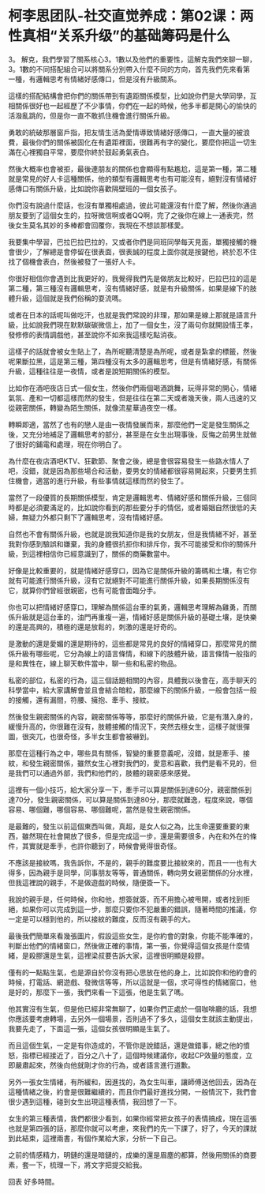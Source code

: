 # 柯李思团队-社交直觉养成：第02课：两性真相“关系升级”的基础筹码是什么

3。 解克，我們學習了關系核心3。1數以及他們的重要性，這解克我們來聊一聊，3。1數的不同搭配組合可以將關系分別帶入什麼不同的方向，首先我們先來看第一種，有邏輯思考有情緒好感傳口，但是沒有升級關系。

這樣的搭配結構會把你們的關係帶到有遺距關係模型，比如說你們是大學同學，互相關係很好也一起經歷了不少事情，你們在一起的時候，他多半都是開心的愉快的活潑亂跳的，但是你一直不敢抓住機會進行關係升級。

勇敢的統破那層窗戶指，把友情生活為愛情導致情緒好感傳口，一直大量的被浪費，最後你們的關係被固化在有遺距裡面，很難再有字的變化，要麼你把這一切生滿在心裡獨自平常，要麼你終於鼓起勇氣表白。

然後大概率也會被拒，最後連朋友的關係也會顯得有點尷尬，這是第一種，第二種就是常見的好人卡這種關係，他的類型有邏輯思考也有可能沒有，絕對沒有情緒好感傳口有關係升級，比如說你喜歡隔壁班的一個女孩子。

你們沒有說過什麼話，也沒有單獨相處過，彼此可能還沒有什麼了解，然後你通過朋友要到了這個女生的，拉呀微信啊或者QQ啊，完了之後你在線上一通表完，然後女生莫名其妙的多棒都會回覆你，我現在不想談那樣愛。

我要集中學習，巴拉巴拉巴拉的，又或者你們是同班同學每天見面，單獨接觸的機會很少，了解總是會停留在很表面，很表誠的程度上面你就是按鍵他，終於忍不住找了個機會表白，然後被發了一張好人卡。

你很好相信你會遇到比我更好的，我覺得我們先是做朋友比較好，巴拉巴拉的這是第二種，第三種沒有邏輯思考，沒有情緒好感，就是有升級關係，如果是線下的肢體升級，這個就是我們俗稱的耍流嗎。

或者在日本的話呢叫做吃汗，也就是我們常說的非理，那如果是線上那就是語言升級，比如說我們現在默默碳碳微信上，加了一個女生，沒了兩句你就開設情王孝，發修修的表情調戲他，甚至說你不如來我這樣吃點消夜。

這樣子的話就會被女生貼上了，為所呢聽清楚是為所呢，或者是紮拿的標籤，然後呢果斷拉黑，這是第三種，第四種沒有太多的邏輯思考，但是有情緒好感，有關係升級，這種往往是一夜情，或者是說短期關係的模型。

比如你在酒吧夜店日式一個女生，然後你們兩個喝酒跳舞，玩得非常的開心，情緒氣氛、產和一切都這樣而然的發生，但是往往在第二天或者幾天後，兩人迅速的又從親密關係，轉變為陌生關係，就像流星華過夜空一樣。

轉瞬即適，當然了也有的戀人是由一夜情發展而來，那麼他們一定是發生關係之後，又充分地補足了邏輯思考的部分，甚至是在女生出現事後，反悔之前男生就做了很好的鋪電和處理，現在你明白了。

為什麼在夜店酒吧KTV、狂歡節、聚會之後，總是會很容易發生一些路水情人了吧，沒錯，就是因為那些場合和活動，要男女的情緒都很容易開起來，只要男生抓住機會，適當的進行升級，有些事情就這樣而然的發生了。

當然了一段優質的長期關係模型，肯定是邏輯思考、情緒好感和關係升級，三個同時都是必須要滿足的，比如說你看到的那些要分手的情侶，或者婚姻自然很低的夫婦，無疑力外都只剩下了邏輯思考，沒有情緒好感。

自然也不會有關係升級，也就是說我知道你是我的女朋友，但是我情緒不好，甚至我對你感到驗誤和嫌棄，我的身體很抗拒你和排斥你，我不可能接受和你的關係升級，到這裡相信你已經意識到了，關係的商藥數當中。

好像是比較重要的，就是情緒好感穿口，因為它是關係升級的籌碼和土壤，有它你就有可能進行關係升級，沒有它就絕對不可能進行關係升級，如果長期關係沒有它，就算你們曾經很親密，也有可能會面臨分手。

你也可以把情緒好感穿口，理解為關係這台車的氣勇，邏輯思考理解為雞勇，而關係升級就是這台車的，油門再重複一遍，情緒好感是關係升級的基礎土壤，是快樂的還是高興的，積極的還是放鬆的，刺激的還是好奇的。

是激動的還是愛媚的還是期待的，這些都是常見的良好的情緒穿口，那麼常見的關係升級有哪些呢，它分為線上的語言條情，和線下的肢體升級，語言條情一般指的是和異性在，線上聊天軟件當中，聊一些和私密的物品。

私密的部位，私密的行為，這三個話題相關的內容，具體我以後會在，高手聊天的科學當中，給大家講解會並且會結合暗粒，那麼線下的關係升級，一般會包括一般的接觸，還有漏間，符腰、擁抱、牽手、接紋。

然後發生親密關係的內容，親密關係等等，那麼好的關係升級，它是有潛入身的，緩慢升高的，你很難在沒有，肢體接觸的情況下，突然去穩女生，這樣子就很彈圖，很突兀，也很奇怪，多半女生都會被嚇到。

那麼在這種行為之中，哪些具有關係，智變的重要意義呢，沒錯，就是牽手、接紋，和發生親密關係，雖然女生心裡對我們的，愛意和喜歡，我們是看不見的，但是我們可以通過外部，我們和他們的，肢體的親密感來感覺。

這裡有一個小技巧，給大家分享一下，牽手可以算是關係到達60分，親密關係到達70分，發生親密關係，可以算是關係到達80分，那麼就難逸，程度來說，哪個容易、哪個難，哪個容易、哪個難呢，當然是發生親密關係。

是最難的，發生以前這個東西叫做，真超，是女人似之為，比生命還要重要的東西，雖然現在社會開放了很多，但是完成這一步，還是需要很多，內在和外在的條件，其實就是牽手，也許你聽到了，時候會覺得很奇怪。

不應該是接紋嗎，我告訴你，不是的，親手的難度要比接紋來的，而且一一也有大得多，因為親手是同學，同事朋友等等，普通關係，轉向男女親密關係的分水裡，但我這裡說的親手，不是做遊戲的時候，隨便簽一下。

我說的親手是，任何時候，你和他，想簽就簽，而不用擔心被甩開，或者找到拒絕，如果你可以完成到這一步，那麼只要你不犯嚴重的錯誤，隨著時間的推議，你一定是可以穩到他的，所以接紋的難度，反而沒有親手的大。

最後我們簡單來看幾張圖片，假設這些女生，是你約會的對象，你能不能準確的，判斷出他們的情緒窗口，然後做正確的事情，第一張，你覺得這個女孩是什麼情緒，是殺膠還是生氣，這裡梁叔要告訴大家，這裡很明顯是殺膠。

僅有的一點點生氣，也是源自於你沒有把心思放在他的身上，比如說你和他約會的時候，打電話、網遊戲、發微信等等，所以這就是一個，求可得性的情緒窗口，他是好的，那麼下一張，我們來看一下這張，他是生氣了嗎。

他其實沒有生氣，但是他已經非常無聊了，如果你們正處於一個咖啡廳的話，我想你應該要考慮轉場，去另外一個場景，否則過不了多久，這個女生就該主動提出，我要先走了，下面這一張，這個女孩很明顯是生氣了。

而且這個生氣，一定是有你造成的，不管你是說錯話，還是做錯事，總之他的憤怒，指標已經接近了，百分之八十了，這個時候建議你，收起CP效量的態度，立即嚴肅起來，然後向他就剛才你的行為，或者語言進行道歉。

另外一張女生情緒，有所緩和，因進找的，為女生叫車，讓師傅送他回去，因為在這種情緒之後，約會是很難繼續的，而且你們最好進找分開，一般情況下，我們會很少遇到這種，碰到女生出現這種表情，我回想了一下。

女生的第三種表情，我們都很少看到，如果你經常把女孩子的表情搞成，現在這張也就是第四張的話，那麼你就可以考慮，來我們的先一下課了，好了，今天的課就到此結束，這裡兩書，有個作業給大家，分析一下自己。

之前的情感精力，明鏈的還是暗鏈的，成樂的還是眉塵的都算，然後用關係的商要素，套一下，梳理一下，將文字把提交給我。

回表 好多時間。